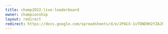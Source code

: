 ```yaml
---
title: champ2022-live-leaderboard
owner: championship
layout: redirect
redirect: https://docs.google.com/spreadsheets/d/e/2PACX-1vTOND9H2YZAJPPXjgaLhWLbvt3kPg0U-Xul_C-ii3oB3vCBmMH0N1FwH0ARXiUudliyWxSSNhV_U2QJ/pubhtml?gid=845514899&single=true
---
```


